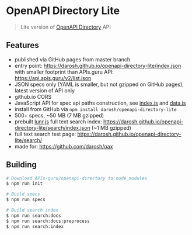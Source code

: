 # OpenAPI Directory Lite

> Lite version of [OpenAPI Directory](https://github.com/APIs-guru/openapi-directory) API

## Features

* published via GitHub pages from master branch
* entry point: https://darosh.github.io/openapi-directory-lite/index.json with smaller footprint than APIs.guru API: https://api.apis.guru/v2/list.json
* JSON specs only (YAML is smaller, but not gzipped on GitHub pages), latest version of API only
* github.io CORS
* JavaScript API for spec api paths construction, see [index.js](./index.js) and [data.js](./data.js)
* install from GitHub via `npm install darosh/openapi-directory-lite` 
* 500+ specs, ~50 MB (7 MB gzipped)
* prebuilt [lunr.js](https://lunrjs.com/) full text search index: https://darosh.github.io/openapi-directory-lite/search/index.json (~1 MB gzipped)
* full text search test page: https://darosh.github.io/openapi-directory-lite/search/ 
* made for: https://github.com/darosh/oax

## Building

```bash
# Download APIs-guru/openapi-directory to node_modules
$ npm run init

# Build specs
$ npm run specs

# Build search index
$ npm run search:docs
$ npm run search:docs:preprocess
$ npm run search:index
```
